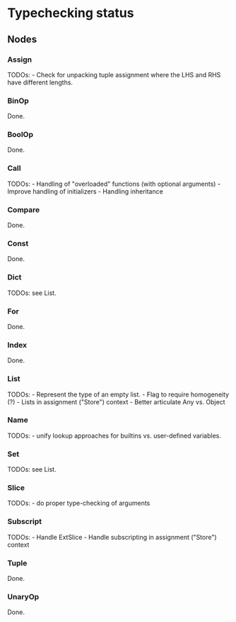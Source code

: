 # Typechecking status


## Nodes

### Assign

TODOs:
    - Check for unpacking tuple assignment where the LHS and RHS have different lengths.

### BinOp

Done.

### BoolOp

Done.

### Call

TODOs:
    - Handling of "overloaded" functions (with optional arguments)
    - Improve handling of initializers
    - Handling inheritance

### Compare

Done.

### Const
Done.

### Dict

TODOs: see List.

### For

Done.

### Index

Done.

### List

TODOs:
    - Represent the type of an empty list.
    - Flag to require homogeneity (?)
    - Lists in assignment ("Store") context
    - Better articulate Any vs. Object

### Name

TODOs:
    - unify lookup approaches for builtins vs. user-defined variables.

### Set

TODOs: see List.


### Slice

TODOs:
    - do proper type-checking of arguments

### Subscript

TODOs:
    - Handle ExtSlice
    - Handle subscripting in assignment ("Store") context

### Tuple

Done.

### UnaryOp

Done.
